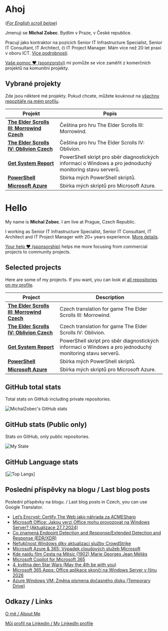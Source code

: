 # Ahoj

<a name="documenttitle"></a>

([*For English scroll below*](#english "For English scroll below"))

Jmenuji se **Michal Zobec**. Bydlím v Praze, v České republice.

Pracuji jako kontraktor na pozicích Senior IT Infrastructure Specialist, Senior IT Consultant, IT Architect, či IT Project Manager. Mám více než 20 let praxi v oboru ICT. [Více podrobností](MichalZobec-About.md).

[Vaše pomoc :heart: (sponzorství)](https://www.patreon.com/michalzobec) mi pomůže se více zaměřit z komerčních projektů na komunitní projekty.

## Vybrané projekty

Zde jsou některé mé projekty. Pokud chcete, můžete kouknout na [všechny repozitáře na mém profilu](https://github.com/michalzobec?tab=repositories).

| Projekt | Popis |
| --- | --- |
| **[The Elder Scrolls III: Morrowind Czech](https://github.com/michalzobec/TES3-Morrowind-cesky)** | Čeština pro hru The Elder Scrolls III: Morrowind. |
| **[The Elder Scrolls IV: Oblivion Czech](https://github.com/michalzobec/TES4-Oblivion-cesky)** | Čeština pro hru The Elder Scrolls IV: Oblivion. |
| **[Get System Report](https://github.com/michalzobec/Get-SystemReport)** | PowerShell skript pro sběr diagnostických informací o Windows a pro jednoduchý monitoring stavu serverů. |
| **[PowerShell](https://github.com/michalzobec/PowerShell)** | Sbírka mých PowerShell skriptů. |
| **[Microsoft Azure](https://github.com/michalzobec/microsoft-azure)** | Sbírka mých skriptů pro Microsoft Azure. |

<a name="english"></a>

# Hello

My name is **Michal Zobec**. I am live at Prague, Czech Republic.

I working as Senior IT Infrastructure Specialist, Senior IT Consultant, IT Architect and IT Project Manager with 20+ years experience. [More details](MichalZobec-About.md#english).

[Your help :heart: (sponsorship)](https://www.patreon.com/michalzobec) helps me more focusing from commercial projects to community projects.

## Selected projects

Here are some of my projects. If you want, you can look at [all repositories on my profile](https://github.com/michalzobec?tab=repositories).

| Project | Description |
| --- | --- |
| **[The Elder Scrolls III: Morrowind Czech](https://github.com/michalzobec/TES3-Morrowind-cesky)** | Czech translation for game The Elder Scrolls III: Morrowind. |
| **[The Elder Scrolls IV: Oblivion Czech](https://github.com/michalzobec/TES4-Oblivion-cesky)** | Czech translation for game The Elder Scrolls IV: Oblivion. |
| **[Get System Report](https://github.com/michalzobec/Get-SystemReport)** | PowerShell skript pro sběr diagnostických informací o Windows a pro jednoduchý monitoring stavu serverů. |
| **[PowerShell](https://github.com/michalzobec/PowerShell)** | Sbírka mých PowerShell skriptů. |
| **[Microsoft Azure](https://github.com/michalzobec/microsoft-azure)** | Sbírka mých skriptů pro Microsoft Azure. |

## GitHub total stats

Total stats on GitHub including private repositories.

![MichalZobec's GitHub stats](https://github-readme-stats.vercel.app/api?username=michalzobec&count_private=true&show_icons=true)


## GitHub stats (Public only)

Stats on GitHub, only public repositories.

![My State](https://github-readme-stats.vercel.app/api?username=michalzobec&show_icons=true)

## GitHub Language stats

[![Top Langs](https://github-readme-stats.vercel.app/api/top-langs/?username=michalzobec&langs_count=10&layout=compact)]

## Poslední příspěvky na blogu / Last blog posts

Poslední příspěvky na blogu. / Last blog posts in Czech, you can use Google Translator.

<!-- BLOG-POST-LIST:START -->
- [Let’s Encrypt: Certify The Web jako náhrada za ACMESharp](https://www.michalzobec.cz/lets-encrypt-certify-the-web-jako-nahrada-za-acmesharp-9483)
- [Microsoft Office: Jakou verzi Office mohu provozovat na Windows Server? &lpar;Aktualizace 27.7.2024&rpar;](https://www.michalzobec.cz/office-jakou-verzi-office-mohu-provozovat-na-windows-server-9138)
- [Co znamená Endpoint Detection and Response/Extended Detection and Response &lpar;EDR/XDR&rpar;](https://www.michalzobec.cz/co-znamena-endpoint-detection-and-response-extended-detection-and-response-edr-xdr-9486)
- [Nefukčnost Windows díky aktualizaci služby CrowdStrike](https://www.michalzobec.cz/nefukcnost-windows-diky-aktualizaci-sluzby-crowdstrike-9470)
- [Microsoft Azure &amp; 365: Výpadek cloudových služeb Microsoft](https://www.michalzobec.cz/microsoft-azure-365-vypadek-cloudovych-sluzeb-microsoft-9469)
- [Kde najdu film Cesta na Měsíc &lpar;1902&rpar; Marie Georges Jean Méliès](https://www.michalzobec.cz/kde-najdu-film-cesta-na-mesic-1902-marie-georges-jean-melies-9456)
- [Microsoft Copilot for Microsoft 365](https://www.michalzobec.cz/microsoft-copilot-for-microsoft-365-9446)
- [4. května den Star Wars &lpar;May the 4th be with you&rpar;](https://www.michalzobec.cz/4-kvetna-den-star-wars-may-the-4th-be-with-you-9436)
- [Microsoft 365 Apps: Office aplikace skončí na Windows Server v říjnu 2026](https://www.michalzobec.cz/microsoft-365-apps-office-aplikace-skonci-na-windows-server-v-rijnu-2026-9432)
- [Azure Windows VM: Změna písmena dočasného disku &lpar;Temporary Drive&rpar;](https://www.michalzobec.cz/azure-windows-vm-zmena-pismena-docasneho-disku-temporary-drive-9420)
<!-- BLOG-POST-LIST:END -->

## Odkazy / Links

[O mě / About Me](https://zob.ec/mylinktree)

[Můj profil na Linkedin / My LinkedIn profile](https://zob.ec/mylinkedin)
